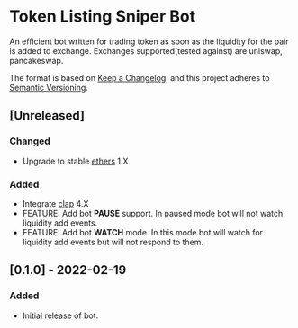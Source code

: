 # Token Listing Sniper Bot

An efficient bot written for trading token as soon as the liquidity for the pair is added to exchange. Exchanges supported(tested against) are uniswap, pancakeswap.

The format is based on [Keep a Changelog](https://keepachangelog.com/en/1.0.0/),
and this project adheres to [Semantic Versioning](https://semver.org/spec/v2.0.0.html).

## [Unreleased]

### Changed

- Upgrade to stable [ethers](https://github.com/gakonst/ethers-rs) 1.X

### Added

- Integrate [clap](https://github.com/clap-rs/clap) 4.X
- FEATURE: Add bot **PAUSE** support. In paused mode bot will not watch liquidity add events.
- FEATURE: Add bot **WATCH** mode. In this mode bot will watch for liquidity add events but will not respond to them.

## [0.1.0] - 2022-02-19

### Added

- Initial release of bot.
